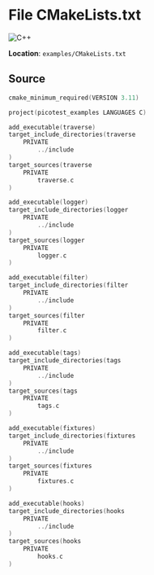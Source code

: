 <a id="_c_make_lists_8txt"></a>
# File CMakeLists.txt

![][C++]

**Location**: `examples/CMakeLists.txt`





## Source

```cpp
cmake_minimum_required(VERSION 3.11)

project(picotest_examples LANGUAGES C)

add_executable(traverse)
target_include_directories(traverse
    PRIVATE
        ../include
)
target_sources(traverse 
    PRIVATE
        traverse.c
)

add_executable(logger)
target_include_directories(logger
    PRIVATE
        ../include
)
target_sources(logger 
    PRIVATE
        logger.c
)

add_executable(filter)
target_include_directories(filter 
    PRIVATE
        ../include
)
target_sources(filter
    PRIVATE
        filter.c
)

add_executable(tags)
target_include_directories(tags 
    PRIVATE
        ../include
)
target_sources(tags
    PRIVATE
        tags.c
)

add_executable(fixtures)
target_include_directories(fixtures 
    PRIVATE
        ../include
)
target_sources(fixtures
    PRIVATE
        fixtures.c
)

add_executable(hooks)
target_include_directories(hooks 
    PRIVATE
        ../include
)
target_sources(hooks
    PRIVATE
        hooks.c
)
```

[C++]: https://img.shields.io/badge/language-C%2B%2B-blue (C++)